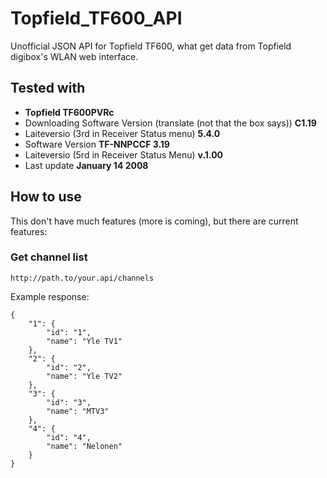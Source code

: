 # Topfield_TF600_API
Unofficial JSON API for Topfield TF600, what get data from Topfield digibox's WLAN web interface.

## Tested with

* **Topfield TF600PVRc**
* Downloading Software Version (translate (not that the box says)) **C1.19**
* Laiteversio (3rd in Receiver Status menu) **5.4.0**
* Software Version **TF-NNPCCF 3.19**
* Laiteversio (5rd in Receiver Status Menu) **v.1.00**
* Last update **January 14 2008**

## How to use
This don't have much features (more is coming), but there are current features:

### Get channel list
`http://path.to/your.api/channels`

Example response:
```
{
    "1": {
        "id": "1",
        "name": "Yle TV1"
    },
    "2": {
        "id": "2",
        "name": "Yle TV2"
    },
    "3": {
        "id": "3",
        "name": "MTV3"
    },
    "4": {
        "id": "4",
        "name": "Nelonen"
    }
}
```

